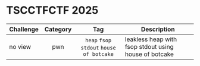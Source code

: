 # TSCCTFCTF 2025

| Challenge | Category | Tag | Description | 
| --- | :---: | :---: | --- |
| no view | pwn | `heap` `fsop` `stdout` `house of botcake` | leakless heap with fsop stdout using house of botcake |